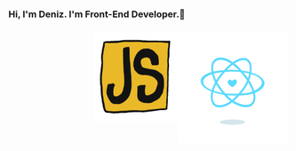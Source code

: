 <h3 class="animate__animated animate__bounce">Hi, I'm Deniz. I'm Front-End Developer.👋<h3/> <img src="https://github.com/denizozmen/denizozmen/blob/main/content_heart-react.gif" alt="react-native" width="200" height="200" align="right" style="max-width:100%;">
<img   <img src="https://github.com/denizozmen/denizozmen/blob/main/giphy.gif" alt="react-native" width="150" height="160" align="right"  style="max-width:100%;">
<img 





